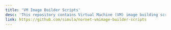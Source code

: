```yaml
---
title: 'VM Image Builder Scripts'
desc: 'This repository contains Virtual Machine (VM) image building scripts, to automatically generate freshly installed VM images for different projects and purposes, like minimal servers, development environments, as well as full desktop machines.'
link: https://github.com/simula/nornet-vmimage-builder-scripts
---
```

